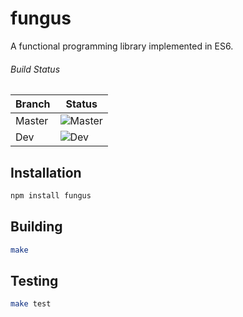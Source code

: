# fungus

A functional programming library implemented in ES6.


###### Build Status

Branch | Status
---    | ---
Master | ![Master](https://travis-ci.org/ndhoule/fungus.svg?branch=master)
Dev    | ![Dev](https://travis-ci.org/ndhoule/fungus.svg?branch=dev)


## Installation

```bash
npm install fungus
```

<!--
## Use

```javascript
var fungus = require('fungus');
```
-->


## Building

```bash
make
```


## Testing

```bash
make test
```



<!--
## Goals
- Usable as ES6 modules
- Usable in node
- Usable in the browser
- Pragmatic without sacrificing core FP tenets
- API as familiar as possible to those who have used Underscore, Lodash, etc.
- Well tested and documented
- Easy-to-understand codebase / usable as a FP study guide
- Lightweight, doesn't use features from Traceur that require the Traceur runtime
- Modular: Take only what you need
-->
